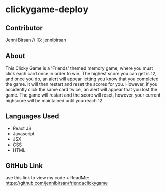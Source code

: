 # clickygame-deploy

## Contributor
Jenni Birsan //
IG: jennibirsan

## About
This Clicky Game is a 'Friends' themed memory game, where you must click each card once in order to win. The highest score you can get is 12, and once you do, an alert will appear letting you know that you completed the game. It will then restart and reset the scores for you. However, if you accidently click the same card twice, an alert will appear that you lost the game. The game will restart and the score will reset, however, your current highscore will be maintained until you reach 12. 

## Languages Used
* React JS
* Javascript
* JSX
* CSS
* HTML

## GitHub Link
use this link to view my code + ReadMe: 
https://github.com/jennibirsan/friendsclickygame
